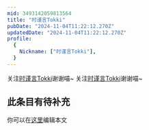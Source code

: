 ```yaml
---
mid: 3493142059813564
title: "时谨言Tokki"
pubDate: "2024-11-04T11:22:12.270Z"
updatedDate: "2024-11-04T11:22:12.270Z"
profile:
  {
    Nickname: ["时谨言Tokki"],
  }
---
```


关注[时谨言Tokki](https://space.bilibili.com/3493142059813564)谢谢喵~ 关注[时谨言Tokki](https://space.bilibili.com/3493142059813564)谢谢喵~

## 此条目有待补充
你可以在[这里](https://github.com/Yuhanawa/VTuber.ICU-Content/edit/master/v/时谨言Tokki/index.md)编辑本文
